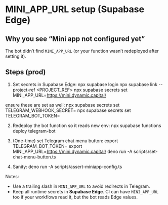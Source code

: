 # MINI_APP_URL setup (Supabase Edge)

## Why you see “Mini app not configured yet”

The bot didn’t find `MINI_APP_URL` (or your function wasn’t redeployed after
setting it).

## Steps (prod)

1. Set secrets in Supabase Edge: npx supabase login npx supabase link
   --project-ref <PROJECT_REF> npx supabase secrets set
   MINI_APP_URL=https://mini.dynamic.capital/

ensure these are set as well: npx supabase secrets set
TELEGRAM_WEBHOOK_SECRET=<same value used in setWebhook> npx supabase secrets set
TELEGRAM_BOT_TOKEN=<token>

2. Redeploy the bot function so it reads new env: npx supabase functions deploy
   telegram-bot

3. (One-time) set Telegram chat menu button: export TELEGRAM_BOT_TOKEN=<token>
   export MINI_APP_URL=https://mini.dynamic.capital/ deno run -A
   scripts/set-chat-menu-button.ts

4. Sanity: deno run -A scripts/assert-miniapp-config.ts

Notes:

- Use a trailing slash in `MINI_APP_URL` to avoid redirects in Telegram.
- Keep all runtime secrets in **Supabase Edge**. CI can have `MINI_APP_URL` too
  if your workflows read it, but the bot reads Edge values.
